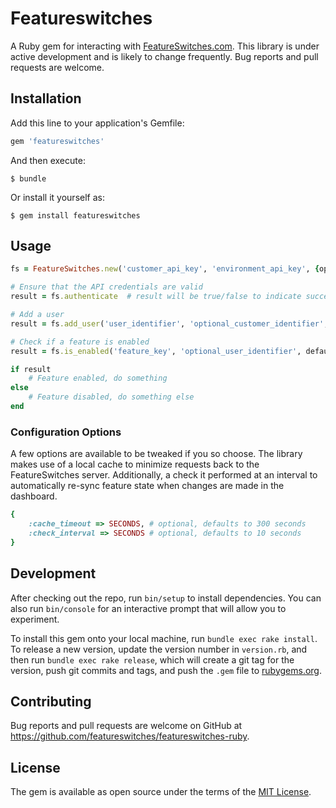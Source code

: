 # Featureswitches

A Ruby gem for interacting with [FeatureSwitches.com](https://featureswitches.com).  This library is under active development and is likely to change frequently.  Bug reports and pull requests are welcome.

## Installation

Add this line to your application's Gemfile:

```ruby
gem 'featureswitches'
```

And then execute:

    $ bundle

Or install it yourself as:

    $ gem install featureswitches

## Usage

```ruby
fs = FeatureSwitches.new('customer_api_key', 'environment_api_key', {options})

# Ensure that the API credentials are valid
result = fs.authenticate  # result will be true/false to indicate success

# Add a user
result = fs.add_user('user_identifier', 'optional_customer_identifier', 'optional_name', 'optional_email')

# Check if a feature is enabled
result = fs.is_enabled('feature_key', 'optional_user_identifier', default_return_value(true/false, default=false))

if result
    # Feature enabled, do something
else
    # Feature disabled, do something else
end
```

### Configuration Options
A few options are available to be tweaked if you so choose. The library makes use of a local cache to minimize requests back to the FeatureSwitches server. Additionally, a check it performed at an interval to automatically re-sync feature state when changes are made in the dashboard.

```ruby
{
    :cache_timeout => SECONDS, # optional, defaults to 300 seconds
    :check_interval => SECONDS # optional, defaults to 10 seconds
}
```
## Development

After checking out the repo, run `bin/setup` to install dependencies. You can also run `bin/console` for an interactive prompt that will allow you to experiment.

To install this gem onto your local machine, run `bundle exec rake install`. To release a new version, update the version number in `version.rb`, and then run `bundle exec rake release`, which will create a git tag for the version, push git commits and tags, and push the `.gem` file to [rubygems.org](https://rubygems.org).

## Contributing

Bug reports and pull requests are welcome on GitHub at https://github.com/featureswitches/featureswitches-ruby.


## License

The gem is available as open source under the terms of the [MIT License](http://opensource.org/licenses/MIT).


